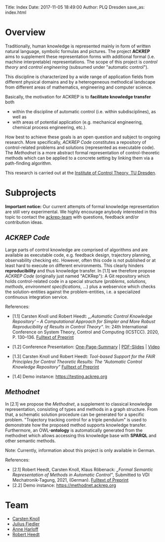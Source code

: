 Title: Index
Date: 2017-11-05 18:49:00
Author: PLQ Dresden
save_as: index.html


# Overview

Traditionally, human knowledge is represented mainly in form of written natural language, symbolic formulas and pictures. The project **ACKREP** aims to supplement these representation forms with additional formal (i.e. machine interpretable) representations. The scope of this project is *control theory* and *control engineering* (subsumed under "automatic control").

This discipline is characterized by a wide range of application fields from different physical domains and by a heterogeneous methodical landscape from different areas of mathematics, engineering and computer science.

Basically, the motivation for ACKREP is to **facilitate knowledge transfer** both

- within the discipline of automatic control (i.e. within subdisciplines), as well as
- with areas of potential application (e.g. mechanical engineering, chemical process engineering, etc.).

How best to achieve these goals is an open question and subject to ongoing research. More specifically, *ACKREP Code* constitutes a repository of control-related problems and solutions (represented as executable code). The *Methodnet* is a more abstract formal representation of control-theoretic methods which can be applied to a concrete setting by linking them via a path-finding algorithm.

This research is carried out at the [Institute of Control Theory, TU Dresden](http://www.et.tu-dresden.de/rst/).


# Subprojects

**Important notice:** Our current attempts of formal knowledge representation are still very experimental. We highly encourage anybody interested in this topic to contact the [ackrep-team](#team) with questions, feedback and/or contribution ideas.

## *ACKREP Code*

Large parts of control knowledge are comprised of algorithms and are available as executable code, e.g. feedback design, trajectory planning, observability checking etc. However, often this code is not published or at least hard to execute on different environments. This clearly hinders **reproducibility** and thus knowledge transfer. In [1.1] we therefore propose *ACKREP Code* (originally just named "ACKRep"): A Git repository which holds control-related code in a special structure (*problems*, *solutions*, *methods*, *environment specifications*, ...) plus a webservice which checks the solution-entities against the problem-entities, i.e. a specialized continuous integration service.

References:

- [1.1] Carsten Knoll und Robert Heedt: *„‚Automatic Control Knowledge Repository‘ – A Computational Approach for Simpler and More Robust Reproducibility of Results in Control Theory“*. In:
24th International Conference on System Theory, Control and Computing (ICSTCC). 2020, P. 130–136. [Fulltext of Preprint](downloads/2020_Knoll_Heedt__ICSTCC__Automatic_Control_Knowledge_Repository__preprint.pdf)
- [1.2] Conference Presentation: [One-Page-Summary](img/2020_Knoll_Heedt__ICSTCC__Automatic_Control_Knowledge_Repository__summary.png) | [PDF-Slides](downloads/2020_Knoll_Heedt__ICSTCC__Automatic_Control_Knowledge_Repository__slides.pdf) | [Video](downloads/2020_Knoll_Heedt__ICSTCC__Automatic_Control_Knowledge_Repository__talk-video.mp4)
- [1.3] Carsten Knoll und Robert Heedt: *Tool-based Support for the FAIR Principles for Control Theoretic Results: The “Automatic Control Knowledge Repository”* [Fulltext of Preprint](downloads/2021_Knoll_Heedt__STCCJ__FAIR_Principles_Automatic_Control_Knowledge_Repository__preprint.pdf)

- [1.4] Demo instance: <https://testing.ackrep.org>



## *Methodnet*

In [2.1] we propose the *Methodnet*, a supplement to classical knowledge representation, consisting of types and methods in a graph structure.
From that, a schematic solution procedure can be generated for a specific problem.
"Trajectory tracking control for a triple pendulum" is used to demonstrate how the proposed method supports knowledge transfer.
Furthermore, an OWL-**ontology** is automatically generated from the methodnet which allows accessing this knowledge base with **SPARQL** and other semantic methods.

Note: Currently, information about this project is only available in German.

References:

- [2.1] Robert Heedt, Carsten Knoll, Klaus Röbenack: *„Formal Semantic Representation of Methods in Automatic Control“*, Submitted to VDI Mechatronik-Tagung, 2021, (German). [Fulltext of Preprint](downloads/2021_Heedt_Knoll_Roebenack__VDI_Mechatronik__Formale_semantische_Repraesentation_regelungstechnischer_Methoden__preprint.pdf)
- [2.2] Demo instance: <https://methodnet.ackrep.org>


# Team

- [Carsten Knoll](https://tu-dresden.de/ing/elektrotechnik/rst/das-institut/beschaeftigte/carsten-knoll)
- [Julius Fiedler](https://tu-dresden.de/ing/elektrotechnik/rst/das-institut/beschaeftigte/)
- [Anne Harloff](https://tu-dresden.de/ing/elektrotechnik/rst/das-institut/beschaeftigte/)
- [Robert Heedt](https://tu-dresden.de/ing/elektrotechnik/rst/das-institut/beschaeftigte/robert-heedt)
